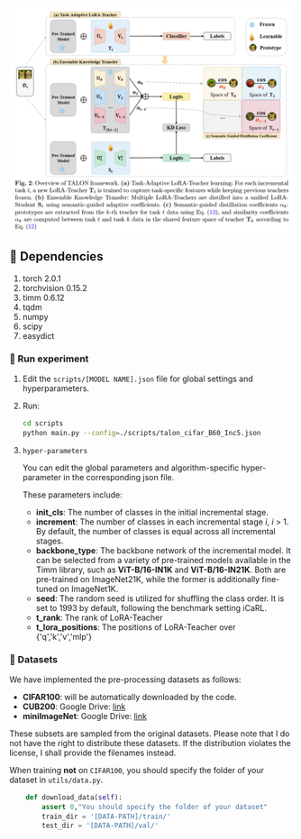 
![TALON](resources/TALON.png)

## 🌟 Dependencies

1. torch 2.0.1
2. torchvision 0.15.2
3. timm 0.6.12
4. tqdm
5. numpy
6. scipy
7. easydict

### 🔑 Run experiment

1. Edit the `scripts/[MODEL NAME].json` file for global settings and hyperparameters.

2. Run:

   ```bash
   cd scripts
   python main.py --config=./scripts/talon_cifar_B60_Inc5.json
   ```

3. `hyper-parameters`

   You can edit the global parameters and algorithm-specific hyper-parameter in the corresponding json file.

   These parameters include:

   - **init_cls**: The number of classes in the initial incremental stage.
   - **increment**: The number of classes in each incremental stage $i$, $i$ > 1. By default, the number of classes is equal across all incremental stages.
   - **backbone_type**: The backbone network of the incremental model. It can be selected from a variety of pre-trained models available in the Timm library, such as **ViT-B/16-IN1K** and **ViT-B/16-IN21K**. Both are pre-trained on ImageNet21K, while the former is additionally fine-tuned on ImageNet1K.
   - **seed**: The random seed is utilized for shuffling the class order. It is set to 1993 by default, following the benchmark setting iCaRL.
   - **t_rank**: The rank of LoRA-Teacher
   - **t_lora_positions**: The positions of LoRA-Teacher over {'q','k','v','mlp'}

### 🔎 Datasets

We have implemented the pre-processing datasets as follows:

- **CIFAR100**: will be automatically downloaded by the code.
- **CUB200**: Google Drive: [link](https://drive.google.com/file/d/1Swpje08SXizLX1QCJzNayIMgvHU1gtVe/view?usp=sharing)
- **miniImageNet**: Google Drive: [link](https://drive.google.com/file/d/1Nq7J-y17cNRDs7bG2h_PTbX1vBYKJ16u/view?usp=sharing)

These subsets are sampled from the original datasets. Please note that I do not have the right to distribute these datasets. If the distribution violates the license, I shall provide the filenames instead.

When training **not** on `CIFAR100`, you should specify the folder of your dataset in `utils/data.py`.

```python
    def download_data(self):
        assert 0,"You should specify the folder of your dataset"
        train_dir = '[DATA-PATH]/train/'
        test_dir = '[DATA-PATH]/val/'
```